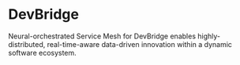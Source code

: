 # DevBridge
Neural-orchestrated Service Mesh for DevBridge enables highly-distributed, real-time-aware data-driven innovation within a dynamic software ecosystem.
